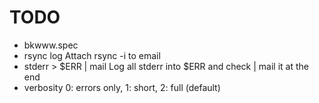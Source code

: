 # TODO

- bkwww.spec
- rsync log
   Attach rsync -i to email
- stderr > $ERR | mail
   Log all stderr into $ERR and check | mail it at the end
- verbosity
   0: errors only, 1: short, 2: full (default)
